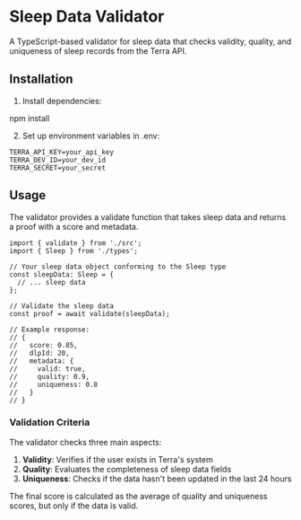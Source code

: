 # Sleep Data Validator

A TypeScript-based validator for sleep data that checks validity, quality, and uniqueness of sleep records from the Terra API.

## Installation

1. Install dependencies:

npm install

2. Set up environment variables in .env:
```
TERRA_API_KEY=your_api_key
TERRA_DEV_ID=your_dev_id
TERRA_SECRET=your_secret
```
## Usage

The validator provides a validate function that takes sleep data and returns a proof with a score and metadata.

```
import { validate } from './src';
import { Sleep } from './types';

// Your sleep data object conforming to the Sleep type
const sleepData: Sleep = {
  // ... sleep data
};

// Validate the sleep data
const proof = await validate(sleepData);

// Example response:
// {
//   score: 0.85,
//   dlpId: 20,
//   metadata: {
//     valid: true,
//     quality: 0.9,
//     uniqueness: 0.8
//   }
// }
```

### Validation Criteria

The validator checks three main aspects:

1. **Validity**: Verifies if the user exists in Terra's system
2. **Quality**: Evaluates the completeness of sleep data fields
3. **Uniqueness**: Checks if the data hasn't been updated in the last 24 hours

The final score is calculated as the average of quality and uniqueness scores, but only if the data is valid.